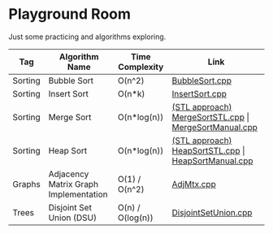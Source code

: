 # Playground Room

Just some practicing and algorithms exploring.

Tag|Algorithm Name|Time Complexity|Link
-|-|-|-
Sorting|Bubble Sort|O(n^2)|[BubbleSort.cpp](https://github.com/myvsky/competitive-programming/blob/master/Playground/Sorting/BubbleSort.cpp)
Sorting|Insert Sort|O(n*k)|[InsertSort.cpp](https://github.com/myvsky/competitive-programming/blob/master/Playground/Sorting/InsertSort.cpp)
Sorting|Merge Sort|O(n*log(n))|[(STL approach) MergeSortSTL.cpp](https://github.com/myvsky/competitive-programming/blob/master/Playground/Sorting/MergeSortSTL.cpp) \| [MergeSortManual.cpp](https://github.com/myvsky/competitive-programming/blob/master/Playground/Sorting/MergeSortManual.cpp)
Sorting|Heap Sort|O(n*log(n))|[(STL approach) HeapSortSTL.cpp](https://github.com/myvsky/competitive-programming/blob/master/Playground/Sorting/HeapSortSTL.cpp) \| [HeapSortManual.cpp](https://github.com/myvsky/competitive-programming/blob/master/Playground/Sorting/HeapSortManual.cpp)
Graphs|Adjacency Matrix Graph Implementation|O(1) / O(n^2)|[AdjMtx.cpp](https://github.com/myvsky/competitive-programming/blob/master/Playground/Graphs/AdjMtx.cpp)
Trees|Disjoint Set Union (DSU)|O(n) / O(log(n))|[DisjointSetUnion.cpp](https://github.com/myvsky/competitive-programming/blob/master/Playground/Trees/DisjointSetUnioin.cpp)